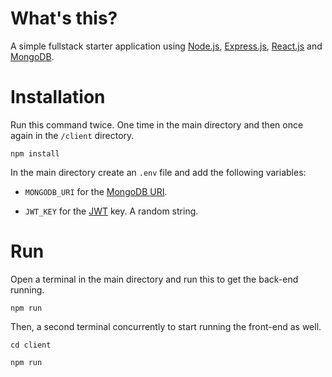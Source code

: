 # What's this?
A simple fullstack starter application using [Node.js](https://github.com/nodejs/node), [Express.js](https://github.com/expressjs/express), [React.js](https://github.com/facebook/react) and [MongoDB](https://github.com/mongodb/mongo).

# Installation
Run this command twice. One time in the main directory and then once again in the `/client` directory.

```
npm install
```

In the main directory create an `.env` file and add the following variables:

- `MONGODB_URI` for the [MongoDB URI](https://docs.mongodb.com/manual/reference/connection-string/).

- `JWT_KEY` for the [JWT](https://github.com/auth0/node-jsonwebtoken) key. A random string.

# Run
Open a terminal in the main directory and run this to get the back-end running.

```
npm run
```

Then, a second terminal concurrently to start running the front-end as well.

```
cd client

npm run
```
